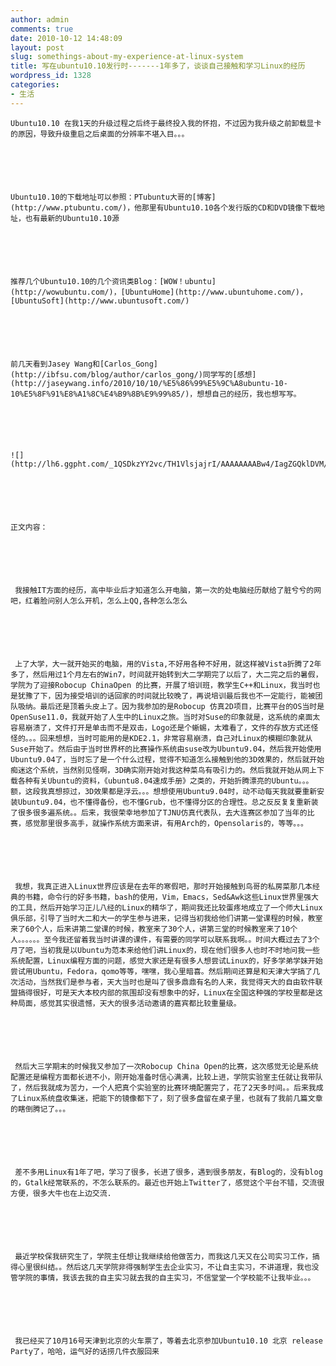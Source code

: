 ```yaml
---
author: admin
comments: true
date: 2010-10-12 14:48:09
layout: post
slug: somethings-about-my-experience-at-linux-system
title: 写在ubuntu10.10发行时-------1年多了，谈谈自己接触和学习Linux的经历
wordpress_id: 1328
categories:
- 生活
---
```



	Ubuntu10.10 在我1天的升级过程之后终于最终投入我的怀抱，不过因为我升级之前卸载显卡的原因，导致升级重启之后桌面的分辨率不堪入目。。。






	Ubuntu10.10的下载地址可以参照：PTubuntu大哥的[博客](http://www.ptubuntu.com/)，他那里有Ubuntu10.10各个发行版的CD和DVD镜像下载地址，也有最新的Ubuntu10.10源






	推荐几个Ubuntu10.10的几个资讯类Blog：[WOW！ubuntu](http://wowubuntu.com/)，[UbuntuHome](http://www.ubuntuhome.com/)，[UbuntuSoft](http://www.ubuntusoft.com/)






	前几天看到Jasey Wang和[Carlos_Gong](http://ibfsu.com/blog/author/carlos_gong/)同学写的[感想](http://jaseywang.info/2010/10/10/%E5%86%99%E5%9C%A8ubuntu-10-10%E5%8F%91%E8%A1%8C%E4%B9%8B%E9%99%85/)，想想自己的经历，我也想写写。






	![](http://lh6.ggpht.com/_1QSDkzYY2vc/TH1VlsjajrI/AAAAAAAABw4/IagZGQklDVM/fantasy_ubuntu_10_10_wallpaper.png)






	正文内容：






	 我接触IT方面的经历，高中毕业后才知道怎么开电脑，第一次的处电脑经历献给了脏兮兮的网吧，红着脸问别人怎么开机，怎么上QQ,各种怎么怎么






	 上了大学，大一就开始买的电脑，用的Vista,不好用各种不好用，就这样被Vista折腾了2年多了，然后用过1个月左右的Win7，时间就开始转到大二学期完了以后了，大二完之后的暑假，学院为了迎接Robocup ChinaOpen 的比赛，开展了培训班，教学生C++和Linux，我当时也是犹豫了下，因为接受培训的话回家的时间就比较晚了，再说培训最后我也不一定能行，能被团队吸纳。最后还是顶着头皮上了。因为我参加的是Robocup 仿真2D项目，比赛平台的OS当时是OpenSuse11.0，我就开始了人生中的Linux之旅。当时对Suse的印象就是，这系统的桌面太容易崩溃了，文件打开是单击而不是双击，Logo还是个蜥蜴，太难看了，文件的存放方式还怪怪的。。。回来想想，当时可能用的是KDE2.1，非常容易崩溃，自己对Linux的模糊印象就从Suse开始了。然后由于当时世界杯的比赛操作系统由suse改为Ubuntu9.04，然后我开始使用Ubuntu9.04了，当时忘了是一个什么过程，觉得不知道怎么接触到他的3D效果的，然后就开始痴迷这个系统，当然别见怪啊，3D确实刚开始对我这种菜鸟有吸引力的。然后我就开始从网上下载各种有关Ubuntu的资料，《ubuntu8.04速成手册》之类的，开始折腾漂亮的Ubuntu。。。额，这段我真想掠过，3D效果都是浮云。。。想想使用Ubuntu9.04时，动不动每天我就要重新安装Ubuntu9.04，也不懂得备份，也不懂Grub，也不懂得分区的合理性。总之反反复复重新装了很多很多遍系统。。后来，我很荣幸地参加了TJNU仿真代表队，去大连赛区参加了当年的比赛，感觉那里很多高手，就操作系统方面来讲，有用Arch的，Opensolaris的，等等。。。






	 我想，我真正进入Linux世界应该是在去年的寒假吧，那时开始接触到鸟哥的私房菜那几本经典的书籍，命令行的好多书籍，bash的使用，Vim，Emacs，Sed&Awk这些Linux世界里强大的工具，然后开始学习正儿八经的Linux的精华了，期间我还比较蛋疼地成立了一个师大Linux俱乐部，引导了当时大二和大一的学生参与进来，记得当初我给他们讲第一堂课程的时候，教室来了60个人，后来讲第二堂课的时候，教室来了30个人，讲第三堂的时候教室来了10个人。。。。。。至今我还留着我当时讲课的课件，有需要的同学可以联系我啊。。时间大概过去了3个月了吧，当初我是以Ubuntu为范本来给他们讲Linux的，现在他们很多人也时不时地问我一些系统配置，Linux编程方面的问题，感觉大家还是有很多人想尝试Linux的，好多学弟学妹开始尝试用Ubuntu，Fedora，qomo等等，嘿嘿，我心里暗喜。然后期间还算是和天津大学搞了几次活动，当然我们是参与者，天大当时也是叫了很多鼎鼎有名的人来，我觉得天大的自由软件联盟搞得很好，可是天大本校内部的氛围却没有想象中的好，Linux在全国这种强的学校里都是这种局面，感觉其实很遗憾，天大的很多活动邀请的嘉宾都比较重量级。






	 然后大三学期末的时候我又参加了一次Robocup China Open的比赛，这次感觉无论是系统配置还是编程方面都长进不小，刚开始准备时信心满满，比较上进，学院实验室主任就让我带队了，然后我就成为苦力，一个人把真个实验室的比赛环境配置完了，花了2天多时间。。后来我成了Linux系统盘收集迷，把能下的镜像都下了，刻了很多盘留在桌子里，也就有了我前几篇文章的瞎倒腾记了。。。






	 差不多用Linux有1年了吧，学习了很多，长进了很多，遇到很多朋友，有Blog的，没有blog的，Gtalk经常联系的，不怎么联系的。最近也开始上Twitter了，感觉这个平台不错，交流很方便，很多大牛也在上边交流.






	 最近学校保我研究生了，学院主任想让我继续给他做苦力，而我这几天又在公司实习工作，搞得心里很纠结。。然后这几天学院非得强制学生去企业实习，不让自主实习，不讲道理，我也没管学院的事情，我该去我的自主实习就去我的自主实习，不信堂堂一个学校能不让我毕业。。。






	 我已经买了10月16号天津到北京的火车票了，等着去北京参加Ubuntu10.10 北京 release Party了，哈哈，运气好的话捞几件衣服回来




